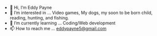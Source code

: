 - 👋 Hi, I’m Eddy Payne
- 👀 I’m interested in ... Video games, My dogs, my soon to be born child, reading, hunting, and fishing.
- 🌱 I’m currently learning ... Coding/Web development 
- 📫 How to reach me ... eddypayne5@gmail.com

<!---
Epayne21/Epayne21 is a ✨ special ✨ repository because its `README.md` (this file) appears on your GitHub profile.
You can click the Preview link to take a look at your changes.
--->
